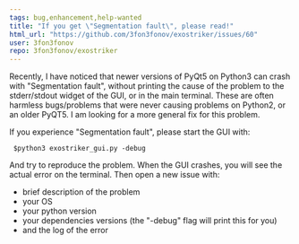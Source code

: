 ```yaml
---
tags: bug,enhancement,help-wanted
title: "If you get \"Segmentation fault\", please read!"
html_url: "https://github.com/3fon3fonov/exostriker/issues/60"
user: 3fon3fonov
repo: 3fon3fonov/exostriker
---
```


Recently, I have noticed that newer versions of PyQt5 on Python3 can crash with "Segmentation fault", without printing the cause of the problem to the stderr/stdout widget of the GUI, or in the main terminal. These are often harmless bugs/problems that were never causing problems on Python2, or an older PyQT5. I am looking for a more general fix for this problem.

If you experience "Segmentation fault", please start the GUI with:

` $python3 exostriker_gui.py -debug`

And try to reproduce the problem. When the GUI crashes, you will see the actual error on the terminal. Then open a new issue with:

* brief description of the problem
* your OS
* your python version 
* your dependencies versions (the "-debug" flag will print this for you) 
* and the log of the error

